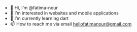 - 👋 Hi, I’m @fatima-nour
- 👀 I’m interested in websites and mobile applications
- 🌱 I’m currently learning dart
- 📫 How to reach me via email hellofatimanour@gmail.com

<!---
fatima-nour/fatima-nour is a ✨ special ✨ repository because its `README.md` (this file) appears on your GitHub profile.
You can click the Preview link to take a look at your changes.
--->
